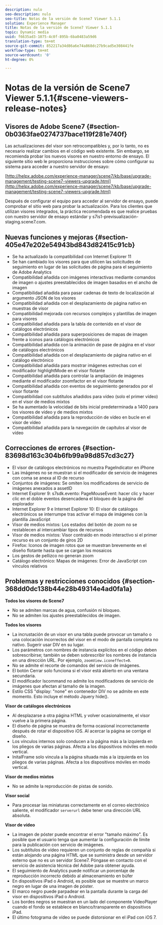 ```yaml
---
description: nulo
seo-description: nulo
seo-title: Notas de la versión de Scene7 Viewer 5.1.1
solution: Experience Manager
title: Notas de la versión de Scene7 Viewer 5.1.1
topic: Dynamic media
uuid: f6635ad3-1075-4c0f-895b-6ba0483a59d6
translation-type: tm+mt
source-git-commit: 852217a34d86a6e74a868dc27b9cad5e308441fe
workflow-type: tm+mt
source-wordcount: '0'
ht-degree: 0%

---
```



# Notas de la versión de Scene7 Viewer 5.1.1{#scene-viewers-release-notes}

## Visores de Adobe Scene7 {#section-0b0363fae0274737bace119f281e740f}

Las actualizaciones del visor son retrocompatibles y, por lo tanto, no es necesario realizar cambios en el código web existente. Sin embargo, se recomienda probar los nuevos visores en nuestro entorno de ensayo. El siguiente sitio web le proporciona instrucciones sobre cómo configurar su sistema para acceder a nuestro servidor de ensayo:

[http://helpx.adobe.com/experience-manager/scene7/kb/base/upgrade-management/testing-scene7-viewers-upgrade.html](http://helpx.adobe.com/experience-manager/scene7/kb/base/upgrade-management/testing-scene7-viewers-upgrade.html)

Después de configurar el equipo para acceder al servidor de ensayo, puede comprobar el sitio web para probar la actualización. Para los clientes que utilizan visores integrados, la práctica recomendada es que realice pruebas con nuestro servidor de ensayo estándar y s7is1-previsualización-staging.scene7.com.

## Nuevas funciones y mejoras {#section-405e47e202e54943bd843d82415c91cb}

* Se ha actualizado la compatibilidad con Internet Explorer 11
* Se han cambiado los visores para que utilicen las solicitudes de seguimiento en lugar de las solicitudes de página para el seguimiento de Adobe Analytics
* Compatibilidad añadida con imágenes interactivas mediante comandos de imagen o ajustes preestablecidos de imagen basados en el ancho de imagen
* Compatibilidad añadida para pasar cadenas de texto de localización al argumento JSON de los visores
* Compatibilidad añadida con el desplazamiento de página nativo en muestras de visor
* Compatibilidad mejorada con recursos complejos y plantillas de imagen para visores
* Compatibilidad añadida para la tabla de contenido en el visor de catálogos electrónicos
* Compatibilidad añadida para superposiciones de mapas de imagen frente a iconos para catálogos electrónicos
* Compatibilidad añadida con la animación de pase de página en el visor de catálogos electrónicos
* Compatibilidad añadida con el desplazamiento de página nativo en el catálogo electrónico
* Compatibilidad añadida para mostrar imágenes estrechas con el modificador highlightMode en el visor flotante
* Compatibilidad añadida para controlar la ampliación de imágenes mediante el modificador zoomfactor en el visor flotante
* Compatibilidad añadida con eventos de seguimiento generados por el visor flotante
* Compatibilidad con subtítulos añadidos para vídeo (solo el primer vídeo) en el visor de medios mixtos
* Se ha aumentado la velocidad de bits inicial predeterminada a 1400 para los visores de vídeo y de medios mixtos
* Compatibilidad añadida para la reproducción de vídeo en bucle en el visor de vídeo
* Compatibilidad añadida para la navegación de capítulos al visor de vídeo

## Correcciones de errores {#section-83698d163c304b6fb99a98d857cd3c27}

* El visor de catálogos electrónicos no muestra PageIndicator en iPhone
* Las imágenes no se muestran si el modificador de servicio de imágenes con coma se anexa al ID de recurso
* Conjuntos de imágenes: Se omiten los modificadores de servicio de imágenes anexados a assetID
* Internet Explorer 9: s7sdk.evento: PageMouseEvent: hacer clic y hacer clic en el doble eventos desencadena el bloqueo de la página del explorador
* Internet Explorer 9 e Internet Explorer 10: El visor de catálogos electrónicos se interrumpe tras activar el mapa de imágenes con la plantilla JavaScript
* Visor de medios mixtos: Los estados del botón de zoom no se restablecen al intercambiar tipos de recursos
* Visor de medios mixtos: Visor contraído en modo interactivo si el primer recurso es un conjunto de giros 2D
* Firefox: Iconos de imagen rotos que se muestran brevemente en el diseño flotante hasta que se cargan los mosaicos
* Los gestos de pellizco no generan zoom
* Catálogo electrónico: Mapas de imágenes: Error de JavaScript con vínculos relativos

## Problemas y restricciones conocidos {#section-368dd0dc138b44e28b49314e4ad0fa1a}

**Todos los visores de Scene7**

* No se admiten marcas de agua, confusión ni bloqueo.
* No se admiten los ajustes preestablecidos de imagen.

**Todos los visores**

* La incrustación de un visor en una tabla puede provocar un tamaño o una colocación incorrectos del visor en el modo de pantalla completa no nativo. Sugerir usar DIV en su lugar.
* Los parámetros con nombres de instancia explícitos en el código deben sobrescribirse; también se deben sobrescribir los nombres de instancia en una dirección URL. Por ejemplo, `zoomView.iconeffect=0`.
* No se admite el recorte de comandos del servicio de imágenes.
* El botón Cerrar solo funciona si el visor está abierto en una ventana secundaria.
* El modificador Iscommand no admite los modificadores de servicio de imágenes que afectan al tamaño de la imagen.
* Estilo CSS &quot;display: &quot;none&quot; en contenedor DIV no se admite en este momento. Esto incluye el método Jquery hide().

**Visor de catálogos electrónicos**

* Al desplazarse a otra página HTML y volver ocasionalmente, el visor vuelve a la primera página.
* El diseño de página se muestra de forma ocasional incorrectamente después de rotar el dispositivo iOS. Al acercar la página se corrige el diseño.
* Los vínculos internos solo conducen a la página más a la izquierda en los pliegos de varias páginas. Afecta a los dispositivos móviles en modo vertical.
* InitalFrame solo vincula a la página situada más a la izquierda en los pliegos de varias páginas. Afecta a los dispositivos móviles en modo vertical.

**Visor de medios mixtos**

* No se admite la reproducción de pistas de sonido.

**Visor social**

* Para procesar las miniaturas correctamente en el correo electrónico saliente, el modificador `serverurl` debe tener una dirección URL absoluta.

**Visor de vídeo**

* La imagen de póster puede encontrar el error &quot;tamaño máximo&quot;. Es posible que el usuario tenga que aumentar la configuración de límite para la publicación con servicio de imágenes.
* Los subtítulos de vídeo requieren un conjunto de reglas de compañía si están alojando una página HTML que se suministra desde un servidor externo que no es un servidor Scene7. Póngase en contacto con el servicio de asistencia técnica del Adobe para obtener ayuda.
* El seguimiento de Analytics puede notificar un porcentaje de reproducción incorrecto debido al almacenamiento en búfer
* En dispositivos iPad o Android, es posible que se muestre un marco negro en lugar de una imagen de póster.
* El marco negro puede parpadear en la pantalla durante la carga del visor en dispositivos iPad o Android.
* Los bordes negros se muestran en un lado del componente VideoPlayer cuando el fondo se establece en blanco/transparente en dispositivos iPad.
* El último fotograma de vídeo se puede distorsionar en el iPad con iOS 7.

